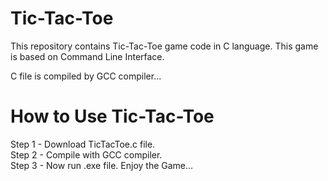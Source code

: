 # Tic-Tac-Toe
This repository contains Tic-Tac-Toe game code in C language.
This game is based on Command Line Interface.

C file is compiled by GCC compiler...

# How to Use Tic-Tac-Toe

Step 1 - Download TicTacToe.c file.  
Step 2 - Compile with GCC compiler.  
Step 3 - Now run .exe file. Enjoy the Game...

